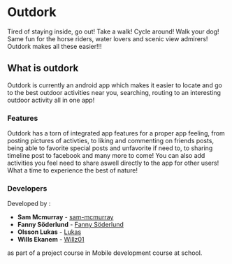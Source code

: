 # Outdork
Tired of staying inside, go out! Take a walk! Cycle around! Walk your dog! Same fun for the horse riders, water lovers and scenic view admirers!
Outdork makes all these easier!!!

## What is outdork
Outdork is currently an android app which makes it easier to locate and go to the best outdoor activities near you, searching, routing to an interesting outdoor activity all in one app!

### Features
Outdork has a torn of integrated app features for a proper app feeling, from posting pictures of activties, to liking and commenting on friends posts, being able to favorite special posts and unfavorite if need to, to sharing timeline post to facebook and many more to come!
You can also add activities you feel need to share aswell directly to the app for other users!
What a time to experience the best of nature!

### Developers
Developed by : 
* **Sam Mcmurray** - [sam-mcmurray](https://github.com/sam-mcmurray)
* **Fanny Söderlund** - [Fanny Söderlund](https://github.com/fannysoderlund)
* **Olsson Lukas** - [Lukas](https://github.com/OlssonLukas)
* **Wills Ekanem** - [Willz01](https://github.com/Willz01)

as part of a project course in Mobile development course at school.

